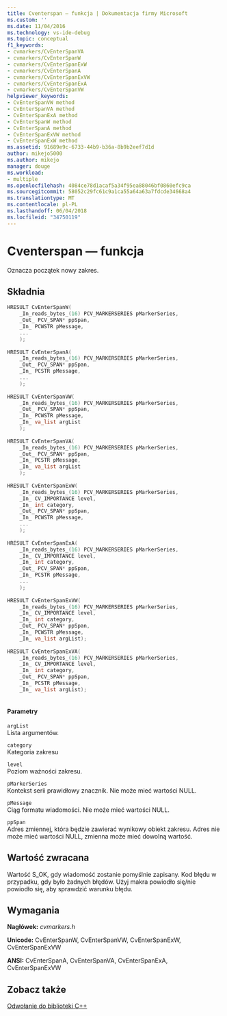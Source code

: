 ```yaml
---
title: Cventerspan — funkcja | Dokumentacja firmy Microsoft
ms.custom: ''
ms.date: 11/04/2016
ms.technology: vs-ide-debug
ms.topic: conceptual
f1_keywords:
- cvmarkers/CvEnterSpanVA
- cvmarkers/CvEnterSpanW
- cvmarkers/CvEnterSpanExW
- cvmarkers/CvEnterSpanA
- cvmarkers/CvEnterSpanExVW
- cvmarkers/CvEnterSpanExA
- cvmarkers/CvEnterSpanVW
helpviewer_keywords:
- CvEnterSpanVW method
- CvEnterSpanVA method
- CvEnterSpanExA method
- CvEnterSpanW method
- CvEnterSpanA method
- CvEnterSpanExVW method
- CvEnterSpanExW method
ms.assetid: 91689e9c-6733-44b9-b36a-8b9b2eef7d1d
author: mikejo5000
ms.author: mikejo
manager: douge
ms.workload:
- multiple
ms.openlocfilehash: 4084ce78d1acaf5a34f95ea88046bf0860efc9ca
ms.sourcegitcommit: 58052c29fc61c9a1ca55a64a63a7fdcde34668a4
ms.translationtype: MT
ms.contentlocale: pl-PL
ms.lasthandoff: 06/04/2018
ms.locfileid: "34750119"
---
```

# <a name="cventerspan-function"></a>Cventerspan — funkcja
Oznacza początek nowy zakres.  
  
## <a name="syntax"></a>Składnia  
  
```C  
HRESULT CvEnterSpanW(  
    _In_reads_bytes_(16) PCV_MARKERSERIES pMarkerSeries,   
    _Out_ PCV_SPAN* ppSpan,   
    _In_ PCWSTR pMessage,  
    ...   
    );   
  
HRESULT CvEnterSpanA(  
    _In_reads_bytes_(16) PCV_MARKERSERIES pMarkerSeries,   
    _Out_ PCV_SPAN* ppSpan,   
    _In_ PCSTR pMessage,   
    ...   
    );   
  
HRESULT CvEnterSpanVW(  
    _In_reads_bytes_(16) PCV_MARKERSERIES pMarkerSeries,   
    _Out_ PCV_SPAN* ppSpan,   
    _In_ PCWSTR pMessage,  
    _In_ va_list argList  
    );   
  
HRESULT CvEnterSpanVA(  
    _In_reads_bytes_(16) PCV_MARKERSERIES pMarkerSeries,   
    _Out_ PCV_SPAN* ppSpan,   
    _In_ PCSTR pMessage,   
    _In_ va_list argList  
    );   
  
HRESULT CvEnterSpanExW(  
    _In_reads_bytes_(16) PCV_MARKERSERIES pMarkerSeries,   
    _In_ CV_IMPORTANCE level,   
    _In_ int category,   
    _Out_ PCV_SPAN* ppSpan,   
    _In_ PCWSTR pMessage,   
    ...   
    );   
  
HRESULT CvEnterSpanExA(  
    _In_reads_bytes_(16) PCV_MARKERSERIES pMarkerSeries,   
    _In_ CV_IMPORTANCE level,   
    _In_ int category,   
    _Out_ PCV_SPAN* ppSpan,   
    _In_ PCSTR pMessage,   
    ...   
    );   
  
HRESULT CvEnterSpanExVW(  
    _In_reads_bytes_(16) PCV_MARKERSERIES pMarkerSeries,   
    _In_ CV_IMPORTANCE level,   
    _In_ int category,   
    _Out_ PCV_SPAN* ppSpan,   
    _In_ PCWSTR pMessage,   
    _In_ va_list argList);   
  
HRESULT CvEnterSpanExVA(  
    _In_reads_bytes_(16) PCV_MARKERSERIES pMarkerSeries,   
    _In_ CV_IMPORTANCE level,   
    _In_ int category,   
    _Out_ PCV_SPAN* ppSpan,   
    _In_ PCSTR pMessage,   
    _In_ va_list argList);  
  
```  
  
#### <a name="parameters"></a>Parametry  
 `argList`  
 Lista argumentów.  
  
 `category`  
 Kategoria zakresu  
  
 `level`  
 Poziom ważności zakresu.  
  
 `pMarkerSeries`  
 Kontekst serii prawidłowy znacznik. Nie może mieć wartości NULL.  
  
 `pMessage`  
 Ciąg formatu wiadomości. Nie może mieć wartości NULL.  
  
 `ppSpan`  
 Adres zmiennej, która będzie zawierać wynikowy obiekt zakresu. Adres nie może mieć wartości NULL, zmienna może mieć dowolną wartość.  
  
## <a name="return-value"></a>Wartość zwracana  
 Wartość S_OK, gdy wiadomość zostanie pomyślnie zapisany. Kod błędu w przypadku, gdy było żadnych błędów. Użyj makra powiodło się/nie powiodło się, aby sprawdzić warunku błędu.  
  
## <a name="requirements"></a>Wymagania  
 **Nagłówek:** *cvmarkers.h*  
  
 **Unicode:** CvEnterSpanW, CvEnterSpanVW, CvEnterSpanExW, CvEnterSpanExVW  
  
 **ANSI:** CvEnterSpanA, CvEnterSpanVA, CvEnterSpanExA, CvEnterSpanExVW  
  
## <a name="see-also"></a>Zobacz także  
 [Odwołanie do biblioteki C++](../profiling/cpp-library-reference.md)
